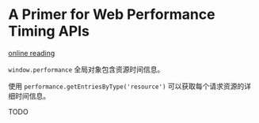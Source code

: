 # A Primer for Web Performance Timing APIs

[online reading](http://w3c.github.io/perf-timing-primer/)

`window.performance` 全局对象包含资源时间信息。

使用 `performance.getEntriesByType('resource')` 可以获取每个请求资源的详细时间信息。

TODO